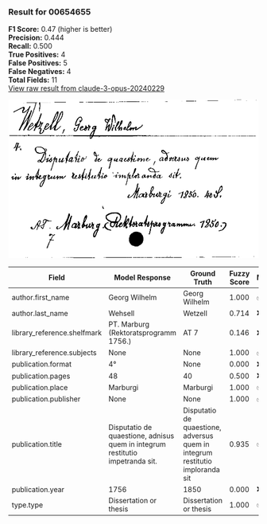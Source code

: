 ### Result for 00654655
**F1 Score:** 0.47 (higher is better)<br>**Precision:** 0.444<br>**Recall:** 0.500<br>**True Positives:** 4<br>**False Positives:** 5<br>**False Negatives:** 4<br>**Total Fields:** 11<br>[View raw result from claude-3-opus-20240229](https://github.com/RISE-UNIBAS/humanities_data_benchmark/blob/main/results/2025-10-01/T0145/request_T0145_00654655.json)

<img src="https://github.com/RISE-UNIBAS/humanities_data_benchmark/blob/main/benchmarks/zettelkatalog/images/00654655.jpg?raw=true" alt="00654655" width="600px">

| Field | Model Response | Ground Truth | Fuzzy Score | Match |
|-------|----------------|--------------|-------------|-------|
| author.first_name | Georg Wilhelm | Georg Wilhelm | 1.000 | ✅ |
| author.last_name | Wehsell | Wetzell | 0.714 | ❌ |
| library_reference.shelfmark | PT. Marburg (Rektoratsprogramm 1756.) | AT 7 | 0.146 | ❌ |
| library_reference.subjects | None | None | 1.000 | ✅ |
| publication.format | 4° | None | 0.000 | ❌ |
| publication.pages | 48 | 40 | 0.500 | ❌ |
| publication.place | Marburgi | Marburgi | 1.000 | ✅ |
| publication.publisher | None | None | 1.000 | ✅ |
| publication.title | Disputatio de quaestione, adnisus quem in integrum restitutio impetranda sit. | Disputatio de quaestione, adversus quem in integrum restitutio imploranda sit | 0.935 | ✅ |
| publication.year | 1756 | 1850 | 0.000 | ❌ |
| type.type | Dissertation or thesis | Dissertation or thesis | 1.000 | ✅ |

